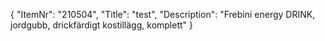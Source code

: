 {
  "ItemNr": "210504",
  "Title": "test",
  "Description": "Frebini energy DRINK, jordgubb, drickfärdigt kostillägg, komplett"
}